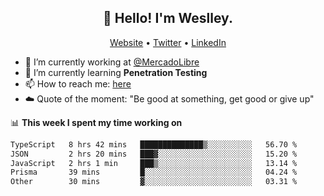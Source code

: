 <h2 align="center">👋 Hello! I'm Weslley.</h2>
<p align="center">
  <a href="http://weslleyneri.com.br">Website</a> •
  <a href="https://twitter.com/Weslley_Neri">Twitter</a> •
  <a href="https://www.linkedin.com/in/weslley-neri-3658908b">LinkedIn</a>
</p>


- 🔭 I’m currently working at [@MercadoLibre](https://github.com/mercadolibre)
- 🌱 I’m currently learning **Penetration Testing**
- 📫 How to reach me: [here](mailto:weslley39@gmail.com)
- ☁️ Quote of the moment: "Be good at something, get good or give up"

📊 **This week I spent my time working on**
<!--START_SECTION:waka-->

```txt
TypeScript   8 hrs 42 mins   ██████████████▒░░░░░░░░░░   56.70 %
JSON         2 hrs 20 mins   ███▓░░░░░░░░░░░░░░░░░░░░░   15.20 %
JavaScript   2 hrs 1 min     ███▒░░░░░░░░░░░░░░░░░░░░░   13.14 %
Prisma       39 mins         █░░░░░░░░░░░░░░░░░░░░░░░░   04.24 %
Other        30 mins         ▓░░░░░░░░░░░░░░░░░░░░░░░░   03.31 %
```

<!--END_SECTION:waka-->

<!-- Inspired by https://github.com/gruselhaus/gruselhaus -->